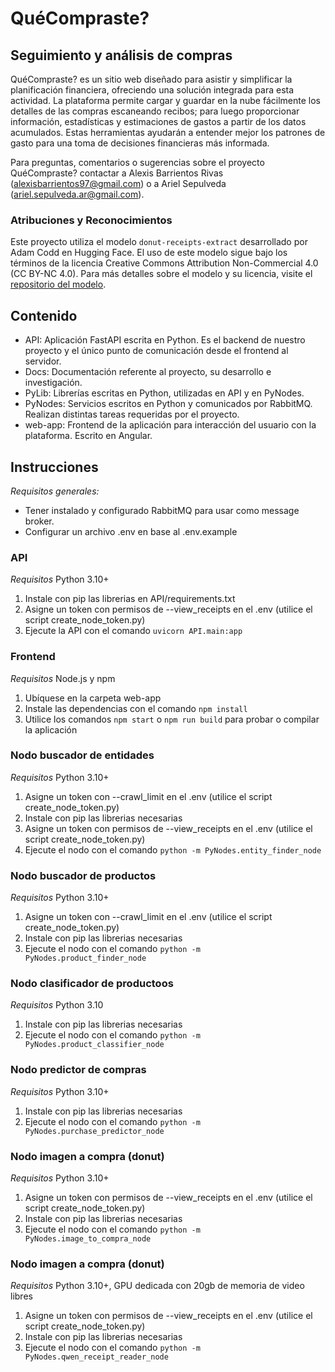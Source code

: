 # QuéCompraste?
## Seguimiento y análisis de compras

QuéCompraste? es un sitio web diseñado para asistir y simplificar la planificación financiera, ofreciendo una solución integrada para esta actividad. La plataforma permite cargar y guardar en la nube fácilmente los detalles de las compras escaneando recibos; para luego proporcionar información, estadísticas y estimaciones de gastos a partir de los datos acumulados. Estas herramientas ayudarán a entender mejor los patrones de gasto para una toma de decisiones financieras más informada.

Para preguntas, comentarios o sugerencias sobre el proyecto QuéCompraste? contactar a Alexis Barrientos Rivas (alexisbarrientos97@gmail.com) o a Ariel Sepulveda (ariel.sepulveda.ar@gmail.com).

### Atribuciones y Reconocimientos
Este proyecto utiliza el modelo `donut-receipts-extract` desarrollado por Adam Codd en Hugging Face. El uso de este modelo sigue bajo los términos de la licencia Creative Commons Attribution Non-Commercial 4.0 (CC BY-NC 4.0). Para más detalles sobre el modelo y su licencia, visite el [repositorio del modelo](https://huggingface.co/AdamCodd/donut-receipts-extract).

## Contenido
- API: Aplicación FastAPI escrita en Python. Es el backend de nuestro proyecto y el único punto de comunicación desde el frontend al servidor.
- Docs: Documentación referente al proyecto, su desarrollo e investigación.
- PyLib: Librerías escritas en Python, utilizadas en API y en PyNodes.
- PyNodes: Servicios escritos en Python y comunicados por RabbitMQ. Realizan distintas tareas requeridas por el proyecto.
- web-app: Frontend de la aplicación para interacción del usuario con la plataforma. Escrito en Angular.

## Instrucciones
*Requisitos generales:* 
- Tener instalado y configurado RabbitMQ para usar como message broker.
- Configurar un archivo .env en base al .env.example

### API
*Requisitos* Python 3.10+
1. Instale con pip las librerias en API/requirements.txt
2. Asigne un token con permisos de --view_receipts en el .env (utilice el script create_node_token.py)
3. Ejecute la API con el comando ```uvicorn API.main:app```

### Frontend
*Requisitos* Node.js y npm
1. Ubíquese en la carpeta web-app
2. Instale las dependencias con el comando ```npm install```
3. Utilice los comandos ```npm start``` o ```npm run build``` para probar o compilar la aplicación

### Nodo buscador de entidades
*Requisitos* Python 3.10+
1. Asigne un token con --crawl_limit en el .env (utilice el script create_node_token.py)
2. Instale con pip las librerias necesarias
3. Asigne un token con permisos de --view_receipts en el .env (utilice el script create_node_token.py)
4. Ejecute el nodo con el comando ```python -m PyNodes.entity_finder_node```

### Nodo buscador de productos
*Requisitos* Python 3.10+
1. Asigne un token con --crawl_limit en el .env (utilice el script create_node_token.py)
2. Instale con pip las librerias necesarias
3. Ejecute el nodo con el comando ```python -m PyNodes.product_finder_node```

### Nodo clasificador de productoos
*Requisitos* Python 3.10
1. Instale con pip las librerias necesarias
2. Ejecute el nodo con el comando ```python -m PyNodes.product_classifier_node```

### Nodo predictor de compras
*Requisitos* Python 3.10+
1. Instale con pip las librerias necesarias
2. Ejecute el nodo con el comando ```python -m PyNodes.purchase_predictor_node```

### Nodo imagen a compra (donut)
*Requisitos* Python 3.10+
1. Asigne un token con permisos de --view_receipts en el .env (utilice el script create_node_token.py)
2. Instale con pip las librerias necesarias
3. Ejecute el nodo con el comando  ```python -m PyNodes.image_to_compra_node```

### Nodo imagen a compra (donut)
*Requisitos* Python 3.10+, GPU dedicada con 20gb de memoria de video libres
1. Asigne un token con permisos de --view_receipts en el .env (utilice el script create_node_token.py)
2. Instale con pip las librerias necesarias
3. Ejecute el nodo con el comando ```python -m PyNodes.qwen_receipt_reader_node```